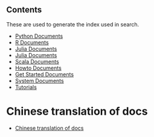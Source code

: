 Contents
--------
These are used to generate the index used in search.

- [Python Documents](languages_supported/python/index.md)
- [R Documents](languages_supported/r/index.md)
- [Julia Documents](languages_supported/julia/index.md)
- [Julia Documents](languages_supported/c++/index.md)
- [Scala Documents](languages_supported/scala/index.md)
- [Howto Documents](how_to/index.md)
- [Get Started Documents](get_started/index.md)
- [System Documents](system/index.md)
- [Tutorials](system/index.md)

# Chinese translation of docs
- [Chinese translation of docs](index_zh.md)
